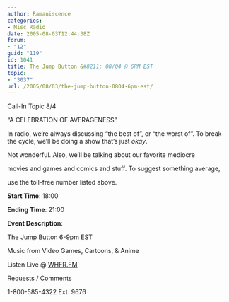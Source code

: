 ```yaml
---
author: Ramaniscence
categories:
- Misc Radio
date: 2005-08-03T12:44:38Z
forum:
- "12"
guid: "119"
id: 1041
title: The Jump Button &#8211; 08/04 @ 6PM EST
topic:
- "3037"
url: /2005/08/03/the-jump-button-0804-6pm-est/
---
```


Call-In Topic 8/4
  
&#8220;A CELEBRATION OF AVERAGENESS&#8221;

In radio, we&#8217;re always discussing &#8220;the best of&#8221;, or &#8220;the worst of&#8221;. To break the cycle, we&#8217;ll be doing a show that&#8217;s just _okay_.
  
Not wonderful. Also, we&#8217;ll be talking about our favorite mediocre
  
movies and games and comics and stuff. To suggest something average,
  
use the toll-free number listed above.
  
**Start Time**: 18:00
  
**Ending Time**: 21:00

**Event Description**:
  
The Jump Button 6-9pm EST
  
Music from Video Games, Cartoons, & Anime

Listen Live @ [<u>WHFR.FM</u>](http://whfr.hfcc.net/content.php?page=listen)

Requests / Comments
  
1-800-585-4322 Ext. 9676